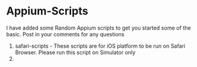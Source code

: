 # Appium-Scripts
I have added some Random Appium scripts to get you started some of the basic. Post in your comments for any questions

  1. safari-scripts - These scripts are for iOS platform to be run on Safari Browser. Please run this script on           Simulator only
  2. 
